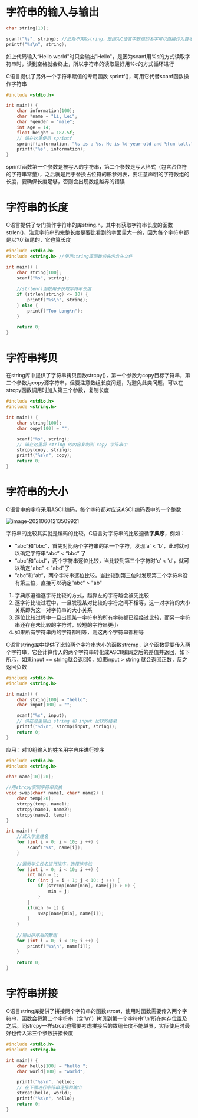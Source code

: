 # 字符串的输入与输出

```c
char string[10];

scanf("%s", string); //此处不用&string，是因为C语言中数组的名字可以直接作为首地址使用
printf("%s\n", string);
```

如上代码输入“Hello world"时只会输出”Hello"，是因为scanf用%s的方式读取字符串时，读到空格就会终止，所以字符串的读取最好用%c的方式循环进行

C语言提供了另外一个字符串赋值的专用函数 sprintf()，可用它代替scanf函数操作字符串

```c
#include <stdio.h>

int main() {
    char information[100];
    char *name = "Li, Lei";
    char *gender = "male";
    int age = 14;
    float height = 187.5f;
    // 请在这里使用 sprintf
    sprintf(information, "%s is a %s. He is %d-year-old and %fcm tall.", name, gender, age, height);
    printf("%s", information);
}

```

sprintf函数第一个参数是被写入的字符串，第二个参数是写入格式（包含占位符的字符串常量），之后就是用于替换占位符的形参列表，要注意声明的字符数组的长度，要确保长度足够，否则会出现数组越界的错误



# 字符串的长度

C语言提供了专门操作字符串的库string.h，其中有获取字符串长度的函数strlen()，注意字符串的完整长度是要比看到的字面量大一的，因为每个字符串都是以‘\0'结尾的，它也算长度

```c
#include <stdio.h>
#include <string.h> //使用string库函数前先包含头文件

int main() {
    char string[100];
    scanf("%s", string);
	
    //strlen()函数用于获取字符串长度
    if (strlen(string) <= 10) {
        printf("%s\n", string);
    } else {
        printf("Too Long\n");
    }

    return 0;
}
```



# 字符串拷贝

在string库中提供了字符串拷贝函数strcpy()，第一个参数为copy目标字符串，第二个参数为copy源字符串，但要注意数组长度问题，为避免此类问题，可以在strcpy函数调用时加入第三个参数，复制长度

```c
#include <stdio.h>
#include <string.h>

int main() {
    char string[100];
    char copy[100] = "";

    scanf("%s", string);
    // 请在这里将 string 的内容复制到 copy 字符串中
	strcpy(copy, string);
    printf("%s\n", copy);
    return 0;
}
```



# 字符串的大小

C语言中的字符采用ASCII编码，每个字符都对应这ASCII编码表中的一个整数

![image-20210601213509921](C:\Users\m1874\AppData\Roaming\Typora\typora-user-images\image-20210601213509921.png)

字符串的比较其实就是编码的比较。C语言对字符串的比较遵循**字典序**，例如：

- “abc”和“bbc”，首先对比两个字符串的第一个字符，发现’a' < 'b'，此时就可以确定字符串“abc” < “bbc” 了
- “abc”和“abd“，两个字符串逐位比较，当比较到第三个字符时‘c’ < 'd'，就可以确定"abc" < "abd"了
- ”abc“和”ab“，两个字符串逐位比较，当比较到第三位时发现第二个字符串没有第三位，直接可以确定”abc“ > "ab"

1. 字典序遵循逐字符比较的方式，越靠左的字符越会被先比较
2. 逐字符比较过程中，一旦发现某对比较的字符之间不相等，这一对字符的大小关系即为这一对字符串的大小关系
3. 逐位比较过程中一旦出现某一字符串的所有字符都已经经过比较，而另一字符串还存在未比较的字符时，较短的字符串更小
4. 如果所有字符串内的字符都相等，则这两个字符串都相等

C语言string库中提供了比较两个字符串大小的函数strcmp，这个函数需要传入两个字符串，它会计算传入的两个字符串转化成ASCII编码之后的差值并返回，如下所示，如果input == string就会返回0，如果input > string 就会返回正数，反之返回负数

```c
#include <stdio.h>
#include <string.h>

int main() {
    char string[100] = "hello";
    char input[100] = "";

    scanf("%s", input);
    // 请在这里输出 string 和 input 比较的结果
    printf("%d\n", strcmp(input, string));
    return 0;
}
```



应用：对10组输入的姓名用字典序进行排序

```c
#include <stdio.h>
#include <string.h>

char name[10][20];

//用strcpy实现字符串交换
void swap(char* name1, char* name2) {
    char temp[20];
    strcpy(temp, name1);
    strcpy(name1, name2);
    strcpy(name2, temp);
}

int main() {
    //读入学生姓名
    for (int i = 0; i < 10; i ++) {
        scanf("%s", name[i]);
    }
    
    //遍历学生姓名进行排序，选择排序法
    for (int i = 0; i < 10; i ++) {
        int min = i;
        for (int j = i + 1; j < 10; j ++) {
            if (strcmp(name[min], name[j]) > 0) {
                min = j;
            }
        }
        if(min != i) {
            swap(name[min], name[i]);
        }
    }
    
    //输出排序后的数组
    for (int i = 0; i < 10; i ++) {
        printf("%s\n", name[i]);
    }
    
    return 0;
}
```



# 字符串拼接

C语言string库提供了拼接两个字符串的函数strcat，使用时函数需要传入两个字符串，函数会将第二个字符串（含'\n'）拷贝到第一个字符串'\n'所在内存位置及之后。同strcpy一样strcat也需要考虑拼接后的数组长度不能越界，实际使用时最好也传入第三个参数拼接长度

```c
#include <stdio.h>
#include <string.h>

int main() {
    char hello[100] = "hello ";
    char world[100] = "world";

    printf("%s\n", hello);
    // 在下面进行字符串连接和输出
    strcat(hello, world);
    printf("%s\n", hello);
    return 0;
}
```

